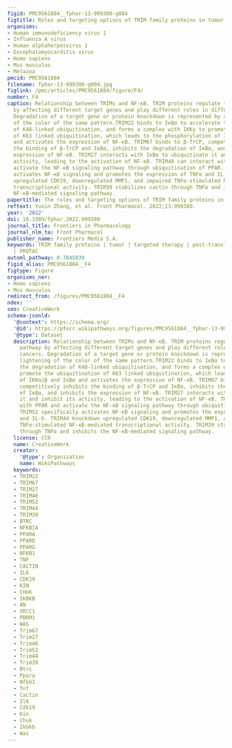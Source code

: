```yaml
---
figid: PMC9561884__fphar-13-999380-g004
figtitle: Roles and targeting options of TRIM family proteins in tumor
organisms:
- Human immunodeficiency virus 1
- Influenza A virus
- Human alphaherpesvirus 1
- Encephalomyocarditis virus
- Homo sapiens
- Mus musculus
- Metazoa
pmcid: PMC9561884
filename: fphar-13-999380-g004.jpg
figlink: /pmc/articles/PMC9561884/figure/F4/
number: F4
caption: Relationship between TRIMs and NF-κB. TRIM proteins regulate the NF-κB pathway
  by affecting different target genes and play different roles in different cancers.
  Degradation of a target gene or protein knockdown is represented by a lightening
  of the color of the same pattern.TRIM22 binds to IκBα to accelerate the degradation
  of K48-linked ubiquitination, and forms a complex with IKKγ to promote the ubiquitination
  of K63 linked ubiquitination, which leads to the phosphorylation of IKKα/β and IκBα
  and activates the expression of NF-κB. TRIM67 binds to β-TrCP, competitively inhibits
  the binding of β-TrCP and IκBα, inhibits the degradation of IκBα, and inhibits the
  expression of NF-κB. TRIM27 interacts with IκBα to ubiquitinate it and inhibit its
  activity, leading to the activation of NF-κB. TRIM46 can interact with PPAR and
  activate the NF-κB signaling pathway through ubiquitination of PPAR. TRIM52 specifically
  activates NF-κB signaling and promotes the expression of TNFα and IL-6. TRIM44 knockdown
  upregulated CDK19, downregulated MMP1, and impaired TNFα-stimulated NF-κB-mediated
  transcriptional activity. TRIM39 stabilizes cactin through TNFα and inhibits the
  NF-κB-mediated signaling pathway.
papertitle: The roles and targeting options of TRIM family proteins in tumor.
reftext: Yuxin Zhang, et al. Front Pharmacol. 2022;13:999380.
year: '2022'
doi: 10.3389/fphar.2022.999380
journal_title: Frontiers in Pharmacology
journal_nlm_ta: Front Pharmacol
publisher_name: Frontiers Media S.A.
keywords: TRIM family proteins | tumor | targeted therapy | post-translational modification
  | PROTAC
automl_pathway: 0.7045039
figid_alias: PMC9561884__F4
figtype: Figure
organisms_ner:
- Homo sapiens
- Mus musculus
redirect_from: /figures/PMC9561884__F4
ndex: ''
seo: CreativeWork
schema-jsonld:
  '@context': https://schema.org/
  '@id': https://pfocr.wikipathways.org/figures/PMC9561884__fphar-13-999380-g004.html
  '@type': Dataset
  description: Relationship between TRIMs and NF-κB. TRIM proteins regulate the NF-κB
    pathway by affecting different target genes and play different roles in different
    cancers. Degradation of a target gene or protein knockdown is represented by a
    lightening of the color of the same pattern.TRIM22 binds to IκBα to accelerate
    the degradation of K48-linked ubiquitination, and forms a complex with IKKγ to
    promote the ubiquitination of K63 linked ubiquitination, which leads to the phosphorylation
    of IKKα/β and IκBα and activates the expression of NF-κB. TRIM67 binds to β-TrCP,
    competitively inhibits the binding of β-TrCP and IκBα, inhibits the degradation
    of IκBα, and inhibits the expression of NF-κB. TRIM27 interacts with IκBα to ubiquitinate
    it and inhibit its activity, leading to the activation of NF-κB. TRIM46 can interact
    with PPAR and activate the NF-κB signaling pathway through ubiquitination of PPAR.
    TRIM52 specifically activates NF-κB signaling and promotes the expression of TNFα
    and IL-6. TRIM44 knockdown upregulated CDK19, downregulated MMP1, and impaired
    TNFα-stimulated NF-κB-mediated transcriptional activity. TRIM39 stabilizes cactin
    through TNFα and inhibits the NF-κB-mediated signaling pathway.
  license: CC0
  name: CreativeWork
  creator:
    '@type': Organization
    name: WikiPathways
  keywords:
  - TRIM22
  - TRIM67
  - TRIM27
  - TRIM46
  - TRIM52
  - TRIM44
  - TRIM39
  - BTRC
  - NFKBIA
  - PPARA
  - PPARD
  - PPARG
  - NFKB1
  - TNF
  - CACTIN
  - IL6
  - CDK19
  - KIN
  - CHUK
  - IKBKB
  - AN
  - XRCC1
  - PBRM1
  - WAS
  - Trim67
  - Trim27
  - Trim46
  - Trim52
  - Trim44
  - Trim39
  - Btrc
  - Ppara
  - Nfkb1
  - Tnf
  - Cactin
  - Il6
  - Cdk19
  - Kin
  - Chuk
  - Ikbkb
  - Was
---
```

